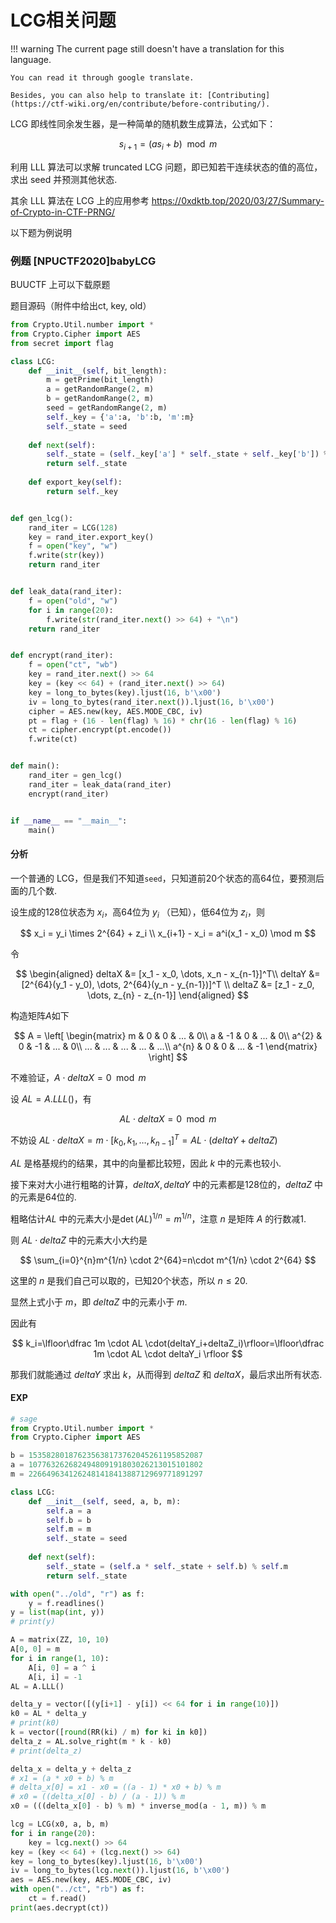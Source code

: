 # LCG相关问题
!!! warning
    The current page still doesn't have a translation for this language.

    You can read it through google translate.

    Besides, you can also help to translate it: [Contributing](https://ctf-wiki.org/en/contribute/before-contributing/).



LCG 即线性同余发生器，是一种简单的随机数生成算法，公式如下：

$$
s_{i+1} = (as_i+b) \mod m
$$

利用 LLL 算法可以求解 truncated LCG 问题，即已知若干连续状态的值的高位，求出 seed 并预测其他状态.

其余 LLL 算法在 LCG 上的应用参考 https://0xdktb.top/2020/03/27/Summary-of-Crypto-in-CTF-PRNG/

以下题为例说明

### 例题 [NPUCTF2020]babyLCG

BUUCTF 上可以下载原题

题目源码（附件中给出ct, key, old）

```python
from Crypto.Util.number import *
from Crypto.Cipher import AES
from secret import flag

class LCG:
    def __init__(self, bit_length):
        m = getPrime(bit_length)
        a = getRandomRange(2, m)
        b = getRandomRange(2, m)
        seed = getRandomRange(2, m)
        self._key = {'a':a, 'b':b, 'm':m}
        self._state = seed
        
    def next(self):
        self._state = (self._key['a'] * self._state + self._key['b']) % self._key['m']
        return self._state
    
    def export_key(self):
        return self._key


def gen_lcg():
    rand_iter = LCG(128)
    key = rand_iter.export_key()
    f = open("key", "w")
    f.write(str(key))
    return rand_iter


def leak_data(rand_iter):
    f = open("old", "w")
    for i in range(20):
        f.write(str(rand_iter.next() >> 64) + "\n")
    return rand_iter


def encrypt(rand_iter):
    f = open("ct", "wb")
    key = rand_iter.next() >> 64
    key = (key << 64) + (rand_iter.next() >> 64)
    key = long_to_bytes(key).ljust(16, b'\x00')
    iv = long_to_bytes(rand_iter.next()).ljust(16, b'\x00')
    cipher = AES.new(key, AES.MODE_CBC, iv)
    pt = flag + (16 - len(flag) % 16) * chr(16 - len(flag) % 16)
    ct = cipher.encrypt(pt.encode())
    f.write(ct)


def main():
    rand_iter = gen_lcg()
    rand_iter = leak_data(rand_iter)
    encrypt(rand_iter)


if __name__ == "__main__":
    main()
```

#### 分析

一个普通的 LCG，但是我们不知道`seed`，只知道前20个状态的高64位，要预测后面的几个数.

设生成的128位状态为 $x_i$，高64位为 $y_i$ （已知），低64位为 $z_i$，则

$$
x_i = y_i \times 2^{64} + z_i \\
x_{i+1} - x_i = a^i(x_1 - x_0) \mod m
$$

令

$$
\begin{aligned}
deltaX &= [x_1 - x_0, \dots, x_n - x_{n-1}]^T\\
deltaY &= [2^{64}(y_1 - y_0), \dots, 2^{64}(y_n - y_{n-1})]^T \\
deltaZ &= [z_1 - z_0, \dots, z_{n} - z_{n-1}]
\end{aligned}
$$

构造矩阵$A$如下

$$
A = \left[
\begin{matrix}
m & 0 & 0 & ... & 0\\
a & -1 & 0 & ... & 0\\
a^{2} & 0 & -1 & ... & 0\\
... & ... & ... & ... & ...\\
a^{n} & 0 & 0 & ... & -1
\end{matrix}
\right]
$$

不难验证，$A \cdot deltaX=0 \mod m$

设 $AL = A.LLL()$，有

$$
AL \cdot deltaX = 0 \mod m
$$

不妨设 $AL \cdot deltaX = m \cdot [k_0, k_1, \dots, k_{n-1}]^T = AL \cdot (deltaY + deltaZ)$

$AL$ 是格基规约的结果，其中的向量都比较短，因此 $k$ 中的元素也较小.

接下来对大小进行粗略的计算，$deltaX, deltaY$ 中的元素都是128位的，$deltaZ$ 中的元素是64位的.

粗略估计$AL$ 中的元素大小是$\det(AL) ^ {1/n}=m^{1/n}$，注意 $n$ 是矩阵 $A$ 的行数减1.

则 $AL \cdot deltaZ$ 中的元素大小大约是

$$
\sum_{i=0}^{n}m^{1/n} \cdot 2^{64}=n\cdot m^{1/n} \cdot 2^{64}
$$

这里的 $n$ 是我们自己可以取的，已知20个状态，所以 $n \le 20$.

显然上式小于 $m$，即 $deltaZ$ 中的元素小于 $m$.

因此有

$$
k_i=\lfloor\dfrac 1m \cdot AL \cdot(deltaY_i+deltaZ_i)\rfloor=\lfloor\dfrac 1m \cdot AL \cdot deltaY_i \rfloor
$$

那我们就能通过 $deltaY$ 求出 $k$，从而得到 $deltaZ$ 和 $deltaX$，最后求出所有状态.

#### EXP

```python
# sage
from Crypto.Util.number import *
from Crypto.Cipher import AES

b = 153582801876235638173762045261195852087
a = 107763262682494809191803026213015101802
m = 226649634126248141841388712969771891297

class LCG:
    def __init__(self, seed, a, b, m):
        self.a = a
        self.b = b
        self.m = m
        self._state = seed
        
    def next(self):
        self._state = (self.a * self._state + self.b) % self.m
        return self._state

with open("../old", "r") as f:
    y = f.readlines()
y = list(map(int, y))
# print(y)

A = matrix(ZZ, 10, 10)
A[0, 0] = m
for i in range(1, 10):
    A[i, 0] = a ^ i
    A[i, i] = -1
AL = A.LLL()

delta_y = vector([(y[i+1] - y[i]) << 64 for i in range(10)])
k0 = AL * delta_y
# print(k0)
k = vector([round(RR(ki) / m) for ki in k0])
delta_z = AL.solve_right(m * k - k0)
# print(delta_z)

delta_x = delta_y + delta_z
# x1 = (a * x0 + b) % m
# delta_x[0] = x1 - x0 = ((a - 1) * x0 + b) % m
# x0 = ((delta_x[0] - b) / (a - 1)) % m
x0 = (((delta_x[0] - b) % m) * inverse_mod(a - 1, m)) % m

lcg = LCG(x0, a, b, m)
for i in range(20):
    key = lcg.next() >> 64
key = (key << 64) + (lcg.next() >> 64)
key = long_to_bytes(key).ljust(16, b'\x00')
iv = long_to_bytes(lcg.next()).ljust(16, b'\x00')
aes = AES.new(key, AES.MODE_CBC, iv)
with open("../ct", "rb") as f:
    ct = f.read()
print(aes.decrypt(ct))
```
